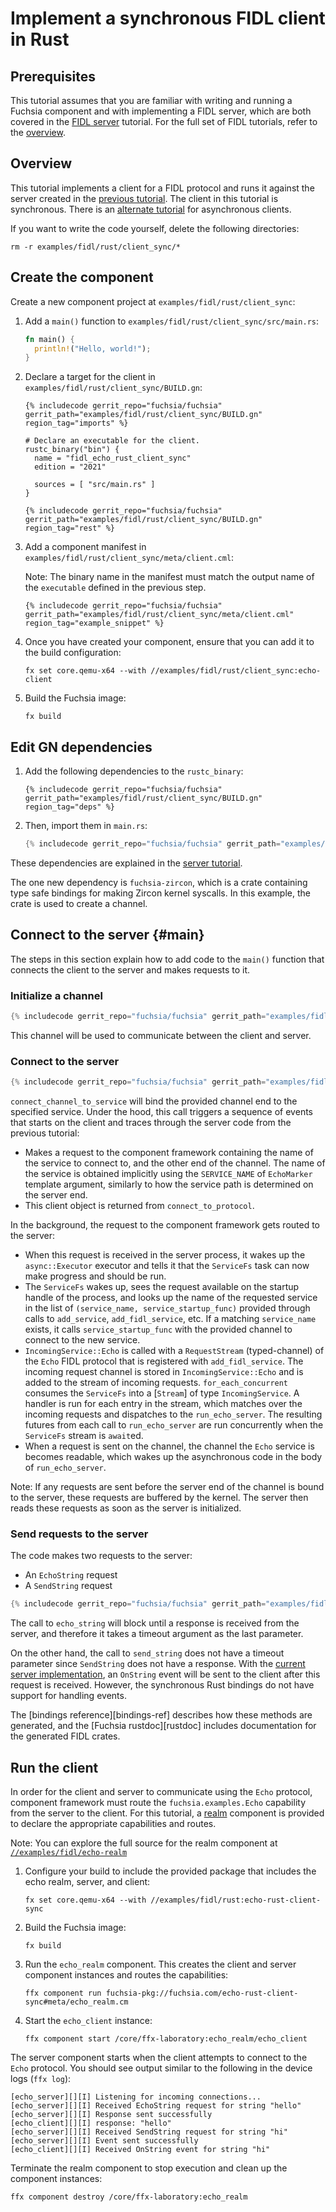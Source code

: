 # Implement a synchronous FIDL client in Rust

## Prerequisites

This tutorial assumes that you are familiar with writing and running a Fuchsia
component and with implementing a FIDL server, which are both covered in the
[FIDL server][server-tut] tutorial. For the full set of FIDL tutorials, refer
to the [overview][overview].

## Overview

This tutorial implements a client for a FIDL protocol and runs it
against the server created in the [previous tutorial][server-tut]. The client in this
tutorial is synchronous. There is an [alternate tutorial][async-client] for
asynchronous clients.

If you want to write the code yourself, delete the following directories:

```posix-terminal
rm -r examples/fidl/rust/client_sync/*
```

## Create the component

Create a new component project at `examples/fidl/rust/client_sync`:

1. Add a `main()` function to `examples/fidl/rust/client_sync/src/main.rs`:

   ```rust
   fn main() {
     println!("Hello, world!");
   }
   ```

1. Declare a target for the client in `examples/fidl/rust/client_sync/BUILD.gn`:

   ```gn
   {% includecode gerrit_repo="fuchsia/fuchsia" gerrit_path="examples/fidl/rust/client_sync/BUILD.gn" region_tag="imports" %}

   # Declare an executable for the client.
   rustc_binary("bin") {
     name = "fidl_echo_rust_client_sync"
     edition = "2021"

     sources = [ "src/main.rs" ]
   }

   {% includecode gerrit_repo="fuchsia/fuchsia" gerrit_path="examples/fidl/rust/client_sync/BUILD.gn" region_tag="rest" %}
   ```

1. Add a component manifest in `examples/fidl/rust/client_sync/meta/client.cml`:

   Note: The binary name in the manifest must match the output name of the
   `executable` defined in the previous step.

   ```json5
   {% includecode gerrit_repo="fuchsia/fuchsia" gerrit_path="examples/fidl/rust/client_sync/meta/client.cml" region_tag="example_snippet" %}
   ```

1. Once you have created your component, ensure that you can add it to the
   build configuration:

   ```posix-terminal
   fx set core.qemu-x64 --with //examples/fidl/rust/client_sync:echo-client
   ```

1. Build the Fuchsia image:

   ```posix-terminal
   fx build
   ```

## Edit GN dependencies

1. Add the following dependencies to the `rustc_binary`:

   ```gn
   {% includecode gerrit_repo="fuchsia/fuchsia" gerrit_path="examples/fidl/rust/client_sync/BUILD.gn" region_tag="deps" %}
   ```

1. Then, import them in `main.rs`:

   ```rust
   {% includecode gerrit_repo="fuchsia/fuchsia" gerrit_path="examples/fidl/rust/client_sync/src/main.rs" region_tag="imports" %}
   ```

These dependencies are explained in the [server tutorial][server-tut].

The one new dependency is `fuchsia-zircon`, which is a crate containing type safe
bindings for making Zircon kernel syscalls. In this example, the crate is used to
create a channel.

## Connect to the server {#main}

The steps in this section explain how to add code to the `main()` function
that connects the client to the server and makes requests to it.

### Initialize a channel

```rust
{% includecode gerrit_repo="fuchsia/fuchsia" gerrit_path="examples/fidl/rust/client_sync/src/main.rs" region_tag="main" highlight="2,3" %}
```

This channel will be used to communicate between the client and server.

### Connect to the server

```rust
{% includecode gerrit_repo="fuchsia/fuchsia" gerrit_path="examples/fidl/rust/client_sync/src/main.rs" region_tag="main" highlight="4,5,6,7,8" %}
```

`connect_channel_to_service` will bind the provided channel end to the specified
service. Under the hood, this call triggers a sequence of events that starts on the client and traces through the server code from the previous tutorial:

* Makes a request to the component framework containing the name of the service to connect to, and the
  other end of the channel. The name of the service is obtained implicitly using the `SERVICE_NAME`
  of `EchoMarker` template argument, similarly to how the service path is determined on the server
  end.
* This client object is returned from `connect_to_protocol`.

In the background, the request to the component framework gets routed to the server:

* When this request is received in the server process,
  it wakes up the `async::Executor` executor and tells it that the `ServiceFs` task can now make
  progress and should be run.
* The `ServiceFs` wakes up, sees the request available on the startup handle of the process, and
  looks up the name of the requested service in the list of `(service_name, service_startup_func)`
  provided through calls to `add_service`, `add_fidl_service`, etc. If a matching `service_name`
  exists, it calls `service_startup_func` with the provided channel to connect to the new service.
* `IncomingService::Echo` is called with a `RequestStream`
  (typed-channel) of the `Echo` FIDL protocol that is registered with `add_fidl_service`. The
  incoming request channel is stored in `IncomingService::Echo` and is added to the stream of
  incoming requests. `for_each_concurrent` consumes the `ServiceFs` into a [`Stream`] of type
  `IncomingService`. A handler is run for each entry in the stream, which matches over the incoming
  requests and dispatches to the `run_echo_server`. The resulting futures from each call to
  `run_echo_server` are run concurrently when the `ServiceFs` stream is `await`ed.
* When a request is sent on the channel, the channel the `Echo` service is becomes readable, which
  wakes up the asynchronous code in the body of `run_echo_server`.

Note: If any requests are sent before the server end of the channel is bound to
the server, these requests are buffered by the kernel. The server then reads
these requests as soon as the server is initialized.

### Send requests to the server

The code makes two requests to the server:

* An `EchoString` request
* A `SendString` request

```rust
{% includecode gerrit_repo="fuchsia/fuchsia" gerrit_path="examples/fidl/rust/client/src/main.rs" region_tag="main" highlight="10,11,12,13,14,15" %}
```

The call to `echo_string` will block until a response is received from the server, and therefore
it takes a timeout argument as the last parameter.

On the other hand, the call to `send_string` does not have a timeout parameter since `SendString`
does not have a response. With the [current server implementation][server-tut], an `OnString` event
will be sent to the client after this request is received. However, the synchronous Rust bindings
do not have support for handling events.

The [bindings reference][bindings-ref] describes how these methods are generated, and the
[Fuchsia rustdoc][rustdoc] includes documentation for the generated FIDL crates.

## Run the client

In order for the client and server to communicate using the `Echo` protocol,
component framework must route the `fuchsia.examples.Echo` capability from the
server to the client. For this tutorial, a [realm][glossary.realm] component is
provided to declare the appropriate capabilities and routes.

Note: You can explore the full source for the realm component at
[`//examples/fidl/echo-realm`](/examples/fidl/echo-realm)

1. Configure your build to include the provided package that includes the
   echo realm, server, and client:

    ```posix-terminal
    fx set core.qemu-x64 --with //examples/fidl/rust:echo-rust-client-sync
    ```

1. Build the Fuchsia image:

   ```posix-terminal
   fx build
   ```

1. Run the `echo_realm` component. This creates the client and server component
   instances and routes the capabilities:

    ```posix-terminal
    ffx component run fuchsia-pkg://fuchsia.com/echo-rust-client-sync#meta/echo_realm.cm
    ```

1. Start the `echo_client` instance:

    ```posix-terminal
    ffx component start /core/ffx-laboratory:echo_realm/echo_client
    ```

The server component starts when the client attempts to connect to the `Echo`
protocol. You should see output similar to the following in the device logs
(`ffx log`):

```none {:.devsite-disable-click-to-copy}
[echo_server][][I] Listening for incoming connections...
[echo_server][][I] Received EchoString request for string "hello"
[echo_server][][I] Response sent successfully
[echo_client][][I] response: "hello"
[echo_server][][I] Received SendString request for string "hi"
[echo_server][][I] Event sent successfully
[echo_client][][I] Received OnString event for string "hi"
```

Terminate the realm component to stop execution and clean up the component
instances:

```posix-terminal
ffx component destroy /core/ffx-laboratory:echo_realm
```

<!-- xrefs -->
[glossary.realm]: /docs/glossary/README.md#realm
[server-tut]: /docs/development/languages/fidl/tutorials/rust/basics/server.md
[async-client]: /docs/development/languages/fidl/tutorials/rust/basics/client.md
[overview]: /docs/development/languages/fidl/tutorials/overview.md
[environment]: /docs/concepts/components/v2/environments.md
[request-pipelining]: /docs/development/languages/fidl/tutorials/rust/topics/request-pipelining.md
